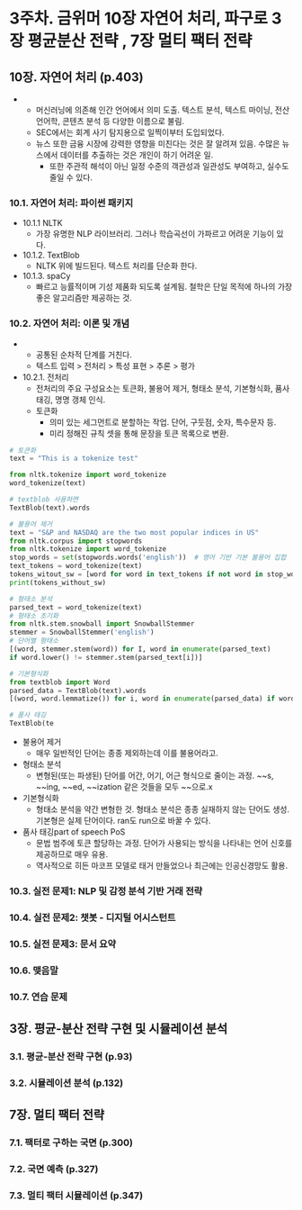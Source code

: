 # 3주차. 금위머 10장 자연어 처리, 파구로 3장 평균분산 전략 , 7장 멀티 팩터 전략

## 10장. 자연어 처리 (p.403)
-  
  - 머신러닝에 의존해 인간 언어에서 의미 도출. 텍스트 분석, 텍스트 마이닝, 전산 언어학, 콘텐츠 분석 등 다양한 이름으로 불림.
  - SEC에서는 회계 사기 탐지용으로 일찍이부터 도입되었다.
  - 뉴스 또한 금융 시장에 강력한 영향을 미친다는 것은 잘 알려져 있음. 수많은 뉴스에서 데이터를 추출하는 것은 개인이 하기 어려운 일.
    - 또한 주관적 해석이 아닌 일정 수준의 객관성과 일관성도 부여하고, 실수도 줄일 수 있다.
### 10.1. 자연어 처리: 파이썬 패키지
- 10.1.1 NLTK
  - 가장 유명한 NLP 라이브러리. 그러나 학습곡선이 가파르고 어려운 기능이 있다.
- 10.1.2. TextBlob
  - NLTK 위에 빌드된다. 텍스트 처리를 단순화 한다.
- 10.1.3. spaCy
  - 빠르고 능률적이며 기성 제품화 되도록 설계됨. 철학은 단일 목적에 하나의 가장 좋은 알고리즘만 제공하는 것.
### 10.2. 자연어 처리: 이론 및 개념
- 
  - 공통된 순차적 단계를 거친다.
  - 텍스트 입력 > 전처리 > 특성 표현 > 추론 > 평가
- 10.2.1. 전처리
  - 전처리의 주요 구성요소는 토큰화, 불용어 제거, 형태소 분석, 기본형식화, 품사 태깅, 명명 갱체 인식.
  - 토큰화
    - 의미 있는 세그먼트로 분할하는 작업. 단어, 구둣점, 숫자, 특수문자 등.
    - 미리 정해진 규칙 셋을 통해 문장을 토큰 목록으로 변환.
```python
# 토큰화
text = "This is a tokenize test"

from nltk.tokenize import word_tokenize
word_tokenize(text)

# textblob 사용하면
TextBlob(text).words

# 불용어 제거
text = "S&P and NASDAQ are the two most popular indices in US"
from nltk.corpus import stopwords
from nltk.tokenize import word_tokenize
stop_words = set(stopwords.words('english'))  # 영어 기반 기본 불용어 집합
text_tokens = word_tokenize(text)
tokens_witout_sw = [word for word in text_tokens if not word in stop_words]
print(tokens_without_sw)

# 형태소 분석
parsed_text = word_tokenize(text)
# 형태소 초기화
from nltk.stem.snowball import SnowballStemmer
stemmer = SnowballStemmer('english')
# 단어별 형태소
[(word, stemmer.stem(word)) for I, word in enumerate(parsed_text)
if word.lower() != stemmer.stem(parsed_text[i])]

# 기본형식화
from textblob import Word
parsed_data = TextBlob(text).words
[(word, word.lemmatize()) for i, word in enumerate(parsed_data) if word != parsed_data[i].lemmatize()]

# 품사 태깅
TextBlob(te
```
  - 불용어 제거
    - 매우 일반적인 단어는 종종 제외하는데 이를 불용어라고.
  - 형태소 분석
    - 변형된(또는 파생된) 단어를 어간, 어기, 어근 형식으로 줄이는 과정. ~~s, ~~ing, ~~ed, ~~ization 같은 것들을 모두 ~~으로.x
  - 기본형식화
    - 형태소 분석을 약간 변형한 것. 형태소 분석은 종종 실재하지 않는 단어도 생성. 기본형은 실제 단어이다. ran도 run으로 바꿀 수 있다.
  - 품사 태깅part of speech PoS
    - 문법 범주에 토큰 할당하는 과정. 단어가 사용되는 방식을 나타내는 언어 신호를 제공하므로 매우 유용.
    - 역사적으로 히든 마코프 모델로 태거 만들었으나 최근에는 인공신경망도 활용.
### 10.3. 실전 문제1: NLP 및 감정 분석 기반 거래 전략
### 10.4. 실전 문제2: 챗봇 - 디지털 어시스턴트
### 10.5. 실전 문제3: 문서 요약
### 10.6. 맺음말
### 10.7. 연습 문제

## 3장. 평균-분산 전략 구현 및 시뮬레이션 분석
### 3.1. 평균-분산 전략 구현 (p.93)
### 3.2. 시뮬레이션 분석 (p.132)

## 7장. 멀티 팩터 전략
### 7.1. 팩터로 구하는 국면 (p.300)
### 7.2. 국면 예측 (p.327)
### 7.3. 멀티 팩터 시뮬레이션 (p.347)
